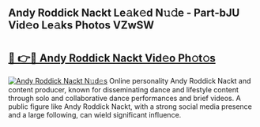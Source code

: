 ## Andy Roddick Nackt Le𝚊k𝚎d N𝚞𝚍e - Part-bJU Vid𝚎o Le𝚊ks Photos VZwSW

# <h2><a href="http://fb3va0r.evod.top/?m=Andy+Roddick+Nackt">🔗 👉🔴 Andy Roddick Nackt Vid𝚎o Ph𝚘t𝚘s</a></h2>

[![Andy Roddick Nackt N𝚞d𝚎s](https://i.imgur.com/8V9OHl7.gif)](http://fb3va0r.evod.top/?m=Andy+Roddick+Nackt)
Online personality Andy Roddick Nackt and content producer, known for disseminating dance and lifestyle content through solo and collaborative dance performances and brief videos. A public figure like Andy Roddick Nackt, with a strong social media presence and a large following, can wield significant influence. 
